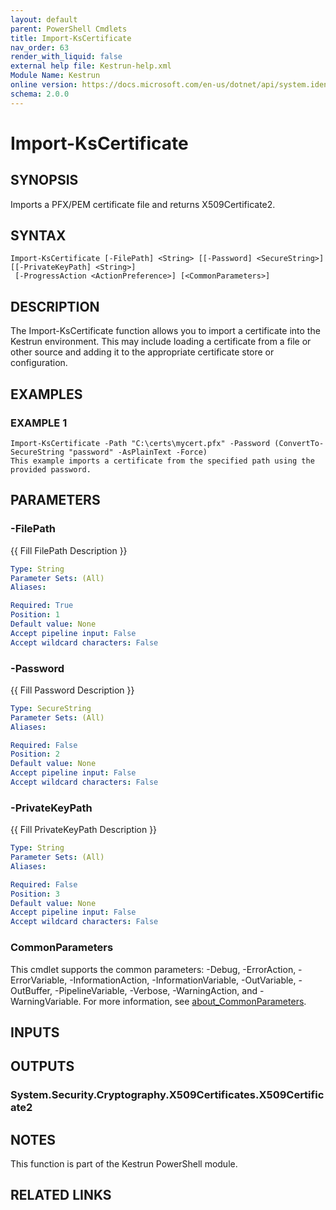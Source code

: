 ```yaml
---
layout: default
parent: PowerShell Cmdlets
title: Import-KsCertificate
nav_order: 63
render_with_liquid: false
external help file: Kestrun-help.xml
Module Name: Kestrun
online version: https://docs.microsoft.com/en-us/dotnet/api/system.identitymodel.tokens.jwt.jwtsecuritytoken?view=azure-dotnet
schema: 2.0.0
---
```


# Import-KsCertificate

## SYNOPSIS
Imports a PFX/PEM certificate file and returns X509Certificate2.

## SYNTAX

```
Import-KsCertificate [-FilePath] <String> [[-Password] <SecureString>] [[-PrivateKeyPath] <String>]
 [-ProgressAction <ActionPreference>] [<CommonParameters>]
```

## DESCRIPTION
The Import-KsCertificate function allows you to import a certificate into the Kestrun environment. 
This may include loading a certificate from a file or other source and adding it to the appropriate certificate store or configuration.

## EXAMPLES

### EXAMPLE 1
```
Import-KsCertificate -Path "C:\certs\mycert.pfx" -Password (ConvertTo-SecureString "password" -AsPlainText -Force)
This example imports a certificate from the specified path using the provided password.
```

## PARAMETERS

### -FilePath
{{ Fill FilePath Description }}

```yaml
Type: String
Parameter Sets: (All)
Aliases:

Required: True
Position: 1
Default value: None
Accept pipeline input: False
Accept wildcard characters: False
```

### -Password
{{ Fill Password Description }}

```yaml
Type: SecureString
Parameter Sets: (All)
Aliases:

Required: False
Position: 2
Default value: None
Accept pipeline input: False
Accept wildcard characters: False
```

### -PrivateKeyPath
{{ Fill PrivateKeyPath Description }}

```yaml
Type: String
Parameter Sets: (All)
Aliases:

Required: False
Position: 3
Default value: None
Accept pipeline input: False
Accept wildcard characters: False
```



### CommonParameters
This cmdlet supports the common parameters: -Debug, -ErrorAction, -ErrorVariable, -InformationAction, -InformationVariable, -OutVariable, -OutBuffer, -PipelineVariable, -Verbose, -WarningAction, and -WarningVariable. For more information, see [about_CommonParameters](http://go.microsoft.com/fwlink/?LinkID=113216).

## INPUTS

## OUTPUTS

### System.Security.Cryptography.X509Certificates.X509Certificate2
## NOTES
This function is part of the Kestrun PowerShell module.

## RELATED LINKS
